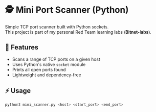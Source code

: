 # 🕵️ Mini Port Scanner (Python)

Simple TCP port scanner built with Python sockets.  
This project is part of my personal Red Team learning labs (**Bitnet-labs**).

## 📌 Features
- Scans a range of TCP ports on a given host
- Uses Python's native `socket` module
- Prints all open ports found
- Lightweight and dependency-free

## ⚡ Usage

```bash
python3 mini_scanner.py <host> <start_port> <end_port>
